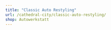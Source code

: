 ```yaml
---
title: "Classic Auto Restyling"
url: /cathedral-city/classic-auto-restyling/
shop: Autowerkstatt
---
```

